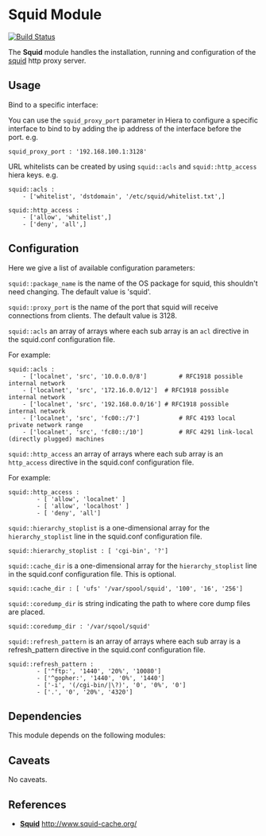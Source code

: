 # Squid Module
[![Build Status](https://travis-ci.org/Adaptavist/puppet-squid.svg?branch=master)](https://travis-ci.org/Adaptavist/puppet-squid)

The **Squid** module handles the installation, running and configuration of 
the [squid](#squid) http proxy server.

## Usage

Bind to a specific interface:

You can use the `squid_proxy_port` parameter in Hiera to configure a specific interface to bind to by adding the ip address of the interface before the port. e.g.

	squid_proxy_port : '192.168.100.1:3128'

URL whitelists can be created by using `squid::acls` and `squid::http_access` hiera keys. e.g.

	squid::acls :
		- ['whitelist', 'dstdomain', '/etc/squid/whitelist.txt',]

	squid::http_access :
		- ['allow', 'whitelist',]
		- ['deny', 'all',]


## Configuration

Here we give a list of available configuration parameters:

`squid::package_name` is the name of the OS package for squid, this shouldn't need changing. The default value is 'squid'.

`squid::proxy_port` is the name of the port that squid will receive connections from clients. The default value is 3128.

`squid::acls` an array of arrays where each sub array is an `acl` directive in the squid.conf configuration file. 

For example: 

	squid::acls : 
		- ['localnet', 'src', '10.0.0.0/8'] 		# RFC1918 possible internal network
		- ['localnet', 'src', '172.16.0.0/12'] 	# RFC1918 possible internal network
		- ['localnet', 'src', '192.168.0.0/16'] # RFC1918 possible internal network
		- ['localnet', 'src', 'fc00::/7'] 			# RFC 4193 local private network range
		- ['localnet', 'src', 'fc80::/10'] 			# RFC 4291 link-local (directly plugged) machines

`squid::http_access` an array of arrays where each sub array is an `http_access` directive in the squid.conf configuration file. 

For example:

	squid::http_access :
			- [ 'allow', 'localnet' ]
			- [ 'allow', 'localhost' ] 
			- [ 'deny', 'all']

`squid::hierarchy_stoplist` is a one-dimensional array for the `hierarchy_stoplist` line in the squid.conf configuration file.

	squid::hierarchy_stoplist : [ 'cgi-bin', '?']

`squid::cache_dir` is a one-dimensional array for the `hierarchy_stoplist` line in the squid.conf configuration file. This is optional.

	squid::cache_dir : [ 'ufs' '/var/spool/squid', '100', '16', '256']

`squid::coredump_dir` is string indicating the path to where core dump files are placed.

	squid::coredump_dir : '/var/sqool/squid'

`squid::refresh_pattern` is an array of arrays where each sub array is a refresh_pattern directive in the squid.conf configuration file.

	squid::refresh_pattern : 
			- ['^ftp:', '1440', '20%', '10080']
			- ['^gopher:', '1440', '0%', '1440']
			- ['-i', '(/cgi-bin/|\?)', '0', '0%', '0']
			- ['.', '0', '20%', '4320']

## Dependencies

This module depends on the following modules:

## Caveats

No caveats.

## References

* [**Squid**](id:squid) http://www.squid-cache.org/


